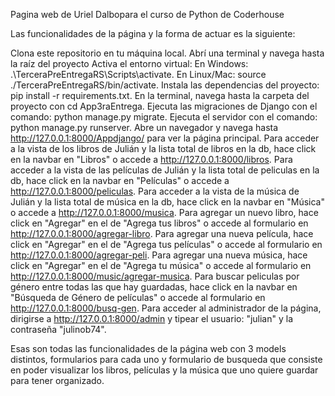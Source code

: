 Pagina web de Uriel Dalbopara el curso de Python de Coderhouse

Las funcionalidades de la página y la forma de actuar es la siguiente:

Clona este repositorio en tu máquina local.
Abrí una terminal y navega hasta la raíz del proyecto
Activa el entorno virtual:
    En Windows: .\TerceraPreEntregaRS\Scripts\activate.
    En Linux/Mac: source ./TerceraPreEntregaRS/bin/activate.
Instala las dependencias del proyecto: pip install -r requirements.txt.
En la terminal, navega hasta la carpeta del proyecto con cd App3raEntrega.
Ejecuta las migraciones de Django con el comando: python manage.py migrate.
Ejecuta el servidor con el comando: python manage.py runserver.
Abre un navegador y navega hasta http://127.0.0.1:8000/Appdjango/ para ver la página principal.
Para acceder a la vista de los libros de Julián y la lista total de libros en la db, hace click en la navbar en "Libros" o accede a http://127.0.0.1:8000/libros.
Para acceder a la vista de las películas de Julián y la lista total de peliculas en la db, hace click en la navbar en "Películas" o accede a http://127.0.0.1:8000/peliculas.
Para acceder a la vista de la música de Julián y la lista total de música en la db, hace click en la navbar en "Música" o accede a http://127.0.0.1:8000/musica.
Para agregar un nuevo libro, hace click en "Agregar" en el de "Agrega tus libros" o accede al formulario en http://127.0.0.1:8000/agregar-libro.
Para agregar una nueva película, hace click en "Agregar" en el de "Agrega tus películas" o accede al formulario en http://127.0.0.1:8000/agregar-peli.
Para agregar una nueva música, hace click en "Agregar" en el de "Agrega tu música" o accede al formulario en http://127.0.0.1:8000/music/agregar-musica.
Para buscar peliculas por género entre todas las que hay guardadas, hace click en la navbar en "Búsqueda de Género de películas" o accede al formulario en http://127.0.0.1:8000/busq-gen.
Para acceder al administrador de la página, dirigirse a http://127.0.0.1:8000/admin y tipear el usuario: "julian" y la contraseña "julinob74".

Esas son todas las funcionalidades de la página web con 3 models distintos, formularios para cada uno y formulario de busqueda que consiste en poder visualizar los libros, películas y la música que uno quiere guardar para tener organizado.

